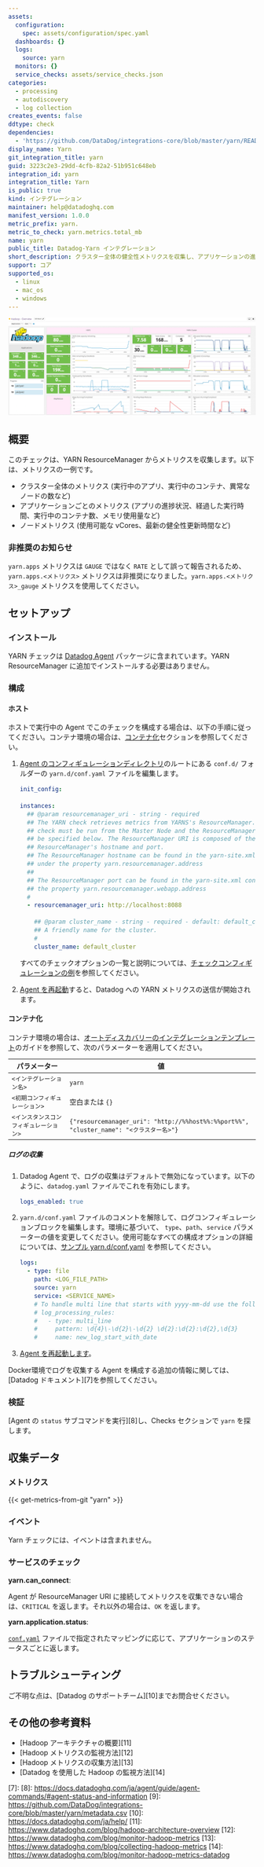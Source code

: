```yaml
---
assets:
  configuration:
    spec: assets/configuration/spec.yaml
  dashboards: {}
  logs:
    source: yarn
  monitors: {}
  service_checks: assets/service_checks.json
categories:
  - processing
  - autodiscovery
  - log collection
creates_events: false
ddtype: check
dependencies:
  - 'https://github.com/DataDog/integrations-core/blob/master/yarn/README.md'
display_name: Yarn
git_integration_title: yarn
guid: 3223c2e3-29dd-4cfb-82a2-51b951c648eb
integration_id: yarn
integration_title: Yarn
is_public: true
kind: インテグレーション
maintainer: help@datadoghq.com
manifest_version: 1.0.0
metric_prefix: yarn.
metric_to_check: yarn.metrics.total_mb
name: yarn
public_title: Datadog-Yarn インテグレーション
short_description: クラスター全体の健全性メトリクスを収集し、アプリケーションの進捗状況を追跡。
support: コア
supported_os:
  - linux
  - mac_os
  - windows
---
```

![Hadoop Yarn][1]

## 概要

このチェックは、YARN ResourceManager からメトリクスを収集します。以下は、メトリクスの一例です。

- クラスター全体のメトリクス (実行中のアプリ、実行中のコンテナ、異常なノードの数など)
- アプリケーションごとのメトリクス (アプリの進捗状況、経過した実行時間、実行中のコンテナ数、メモリ使用量など)
- ノードメトリクス (使用可能な vCores、最新の健全性更新時間など)

### 非推奨のお知らせ

`yarn.apps` メトリクスは `GAUGE` ではなく `RATE` として誤って報告されるため、`yarn.apps.<メトリクス>` メトリクスは非推奨になりました。`yarn.apps.<メトリクス>_gauge` メトリクスを使用してください。

## セットアップ

### インストール

YARN チェックは [Datadog Agent][2] パッケージに含まれています。YARN ResourceManager に追加でインストールする必要はありません。

### 構成

#### ホスト

ホストで実行中の Agent でこのチェックを構成する場合は、以下の手順に従ってください。コンテナ環境の場合は、[コンテナ化](#コンテナ化)セクションを参照してください。

1. [Agent のコンフィギュレーションディレクトリ][3]のルートにある `conf.d/` フォルダーの `yarn.d/conf.yaml` ファイルを編集します。

   ```yaml
   init_config:

   instances:
     ## @param resourcemanager_uri - string - required
     ## The YARN check retrieves metrics from YARNS's ResourceManager. This
     ## check must be run from the Master Node and the ResourceManager URI must
     ## be specified below. The ResourceManager URI is composed of the
     ## ResourceManager's hostname and port.
     ## The ResourceManager hostname can be found in the yarn-site.xml conf file
     ## under the property yarn.resourcemanager.address
     ##
     ## The ResourceManager port can be found in the yarn-site.xml conf file under
     ## the property yarn.resourcemanager.webapp.address
     #
     - resourcemanager_uri: http://localhost:8088

       ## @param cluster_name - string - required - default: default_cluster
       ## A friendly name for the cluster.
       #
       cluster_name: default_cluster
   ```

    すべてのチェックオプションの一覧と説明については、[チェックコンフィギュレーションの例][4]を参照してください。

2. [Agent を再起動][5]すると、Datadog への YARN メトリクスの送信が開始されます。

#### コンテナ化

コンテナ環境の場合は、[オートディスカバリーのインテグレーションテンプレート][6]のガイドを参照して、次のパラメーターを適用してください。

| パラメーター            | 値                                                                                   |
| -------------------- | --------------------------------------------------------------------------------------- |
| `<インテグレーション名>` | `yarn`                                                                                  |
| `<初期コンフィギュレーション>`      | 空白または `{}`                                                                           |
| `<インスタンスコンフィギュレーション>`  | `{"resourcemanager_uri": "http://%%host%%:%%port%%", "cluster_name": "<クラスター名>"}` |

##### ログの収集

1. Datadog Agent で、ログの収集はデフォルトで無効になっています。以下のように、`datadog.yaml` ファイルでこれを有効にします。

    ```yaml
    logs_enabled: true
    ```

2. `yarn.d/conf.yaml` ファイルのコメントを解除して、ログコンフィギュレーションブロックを編集します。環境に基づいて、 `type`、`path`、`service` パラメーターの値を変更してください。使用可能なすべての構成オプションの詳細については、[サンプル yarn.d/conf.yaml][4] を参照してください。

    ```yaml
    logs:
      - type: file
        path: <LOG_FILE_PATH>
        source: yarn
        service: <SERVICE_NAME>
        # To handle multi line that starts with yyyy-mm-dd use the following pattern
        # log_processing_rules:
        #   - type: multi_line
        #     pattern: \d{4}\-\d{2}\-\d{2} \d{2}:\d{2}:\d{2},\d{3}
        #     name: new_log_start_with_date
    ```

3. [Agent を再起動します][5]。

Docker環境でログを収集する Agent を構成する追加の情報に関しては、[Datadog ドキュメント][7]を参照してください。


### 検証

[Agent の `status` サブコマンドを実行][8]し、Checks セクションで `yarn` を探します。

## 収集データ

### メトリクス
{{< get-metrics-from-git "yarn" >}}


### イベント

Yarn チェックには、イベントは含まれません。

### サービスのチェック

**yarn.can_connect**:

Agent が ResourceManager URI に接続してメトリクスを収集できない場合は、`CRITICAL` を返します。それ以外の場合は、`OK` を返します。

**yarn.application.status**:

[`conf.yaml`][4] ファイルで指定されたマッピングに応じて、アプリケーションのステータスごとに返します。

## トラブルシューティング

ご不明な点は、[Datadog のサポートチーム][10]までお問合せください。

## その他の参考資料

- [Hadoop アーキテクチャの概要][11]
- [Hadoop メトリクスの監視方法][12]
- [Hadoop メトリクスの収集方法][13]
- [Datadog を使用した Hadoop の監視方法][14]

[1]: https://raw.githubusercontent.com/DataDog/integrations-core/master/yarn/images/yarn_dashboard.png
[2]: https://app.datadoghq.com/account/settings#agent
[3]: https://docs.datadoghq.com/ja/agent/guide/agent-configuration-files/#agent-configuration-directory
[4]: https://github.com/DataDog/integrations-core/blob/master/yarn/datadog_checks/yarn/data/conf.yaml.example
[5]: https://docs.datadoghq.com/ja/agent/guide/agent-commands/#start-stop-and-restart-the-agent
[6]: https://docs.datadoghq.com/ja/agent/kubernetes/integrations/
[7]: 
[8]: https://docs.datadoghq.com/ja/agent/guide/agent-commands/#agent-status-and-information
[9]: https://github.com/DataDog/integrations-core/blob/master/yarn/metadata.csv
[10]: https://docs.datadoghq.com/ja/help/
[11]: https://www.datadoghq.com/blog/hadoop-architecture-overview
[12]: https://www.datadoghq.com/blog/monitor-hadoop-metrics
[13]: https://www.datadoghq.com/blog/collecting-hadoop-metrics
[14]: https://www.datadoghq.com/blog/monitor-hadoop-metrics-datadog